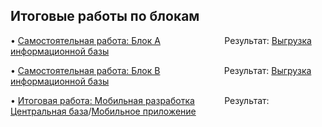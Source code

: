 <h2><strong>Итоговые работы по блокам</strong></h2>

<p>&bull; <a href="Coursework_A.pdf">Самостоятельная работа: Блок А</a>&nbsp; &nbsp; &nbsp; &nbsp; &nbsp; &nbsp; &nbsp; &nbsp; &nbsp; &nbsp;  &nbsp; &nbsp; &nbsp; Результат: <a href="https://downgit.github.io/#/home?url=https://github.com/AndreyBormotov/Netology_Homework/blob/34f5150a186e479a5015d2a03ac808d4ba3869da/Coursework_A.dt">Выгрузка информационной базы</a></p>
<p>&bull; <a href="Coursework_B.pdf">Самостоятельная работа: Блок В</a>&nbsp; &nbsp; &nbsp; &nbsp; &nbsp; &nbsp; &nbsp; &nbsp; &nbsp; &nbsp; &nbsp; &nbsp; &nbsp; Результат: <a href="https://downgit.github.io/#/home?url=https://github.com/AndreyBormotov/Netology_Homework/blob/bc79e28bdd1b06b5e0a643eb42d598cbc33852cb/Coursework_B.dt">Выгрузка информационной базы</a></p>
<p>&bull; <a href="Mobile.pdf">Итоговая работа: Мобильная разработка</a>&nbsp; &nbsp; &nbsp; &nbsp; &nbsp; &nbsp;    Результат: <a href="https://github.com/AndreyBormotov/MobileAppResult_CentralBase">Центральная база</a>/<a href="https://github.com/AndreyBormotov/MobileAppResult_Mobile">Мобильное приложение</a></p>
